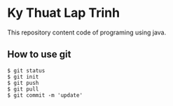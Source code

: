 # Ky Thuat Lap Trinh

This repository content code of programing using java.

## How to use git
```
$ git status
$ git init 
$ git push
$ git pull 
$ git commit -m 'update'
```

